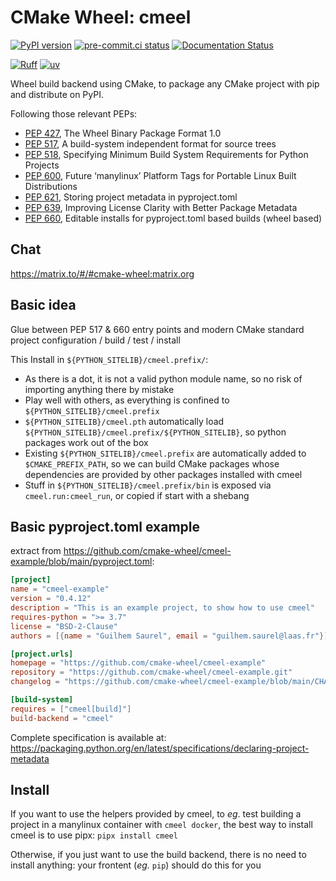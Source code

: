 # CMake Wheel: cmeel

[![PyPI version](https://badge.fury.io/py/cmeel.svg)](https://pypi.org/project/cmeel)
[![pre-commit.ci status](https://results.pre-commit.ci/badge/github/cmake-wheel/cmeel/main.svg)](https://results.pre-commit.ci/latest/github/cmake-wheel/cmeel/main)
[![Documentation Status](https://readthedocs.org/projects/cmeel/badge/?version=latest)](https://cmeel.readthedocs.io/en/latest/?badge=latest)

[![Ruff](https://img.shields.io/endpoint?url=https://raw.githubusercontent.com/charliermarsh/ruff/main/assets/badge/v1.json)](https://github.com/charliermarsh/ruff)
[![uv](https://img.shields.io/endpoint?url=https://raw.githubusercontent.com/astral-sh/uv/main/assets/badge/v0.json)](https://github.com/astral-sh/uv)

Wheel build backend using CMake, to package any CMake project with pip and distribute on PyPI.

Following those relevant PEPs:
- [PEP 427](https://peps.python.org/pep-0427/), The Wheel Binary Package Format 1.0
- [PEP 517](https://peps.python.org/pep-0517/), A build-system independent format for source trees
- [PEP 518](https://peps.python.org/pep-0518/), Specifying Minimum Build System Requirements for Python Projects
- [PEP 600](https://peps.python.org/pep-0600/), Future ‘manylinux’ Platform Tags for Portable Linux Built Distributions
- [PEP 621](https://peps.python.org/pep-0621/), Storing project metadata in pyproject.toml
- [PEP 639](https://peps.python.org/pep-0639/), Improving License Clarity with Better Package Metadata
- [PEP 660](https://peps.python.org/pep-0660/), Editable installs for pyproject.toml based builds (wheel based)

## Chat

https://matrix.to/#/#cmake-wheel:matrix.org

## Basic idea

Glue between PEP 517 & 660 entry points and modern CMake standard project configuration / build / test / install

This Install in `${PYTHON_SITELIB}/cmeel.prefix/`:
- As there is a dot, it is not a valid python module name, so no risk of importing anything there by mistake
- Play well with others, as everything is confined to `${PYTHON_SITELIB}/cmeel.prefix`
- `${PYTHON_SITELIB}/cmeel.pth` automatically load `${PYTHON_SITELIB}/cmeel.prefix/${PYTHON_SITELIB}`, so python
  packages work out of the box
- Existing `${PYTHON_SITELIB}/cmeel.prefix` are automatically added to `$CMAKE_PREFIX_PATH`, so we can build CMake
  packages whose dependencies are provided by other packages installed with cmeel
- Stuff in `${PYTHON_SITELIB}/cmeel.prefix/bin` is exposed via `cmeel.run:cmeel_run`, or copied if start with a shebang

## Basic pyproject.toml example

extract from  https://github.com/cmake-wheel/cmeel-example/blob/main/pyproject.toml:

```toml
[project]
name = "cmeel-example"
version = "0.4.12"
description = "This is an example project, to show how to use cmeel"
requires-python = ">= 3.7"
license = "BSD-2-Clause"
authors = [{name = "Guilhem Saurel", email = "guilhem.saurel@laas.fr"}]

[project.urls]
homepage = "https://github.com/cmake-wheel/cmeel-example"
repository = "https://github.com/cmake-wheel/cmeel-example.git"
changelog = "https://github.com/cmake-wheel/cmeel-example/blob/main/CHANGELOG.md"

[build-system]
requires = ["cmeel[build]"]
build-backend = "cmeel"
```

Complete specification is available at:
https://packaging.python.org/en/latest/specifications/declaring-project-metadata

## Install

If you want to use the helpers provided by cmeel, to *eg*. test building a project in a manylinux container with
`cmeel docker`, the best way to install cmeel is to use pipx: `pipx install cmeel`

Otherwise, if you just want to use the build backend, there is no need to install anything: your frontent (*eg.* `pip`)
should do this for you
